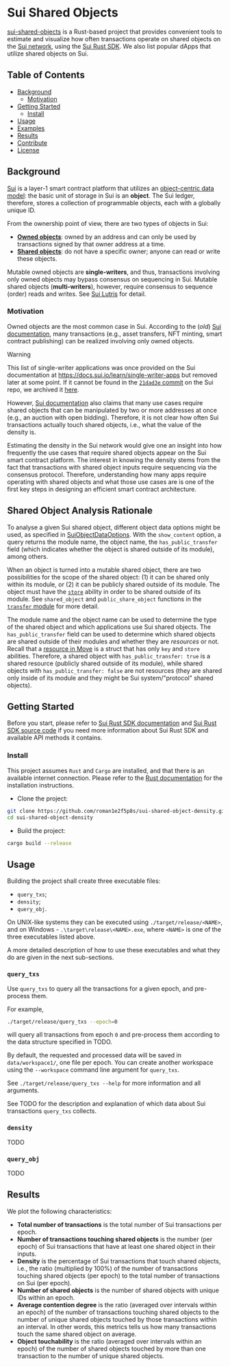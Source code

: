 # Sui Shared Objects

[sui-shared-objects](https://github.com/roman1e2f5p8s/sui-shared-objects) 
is a Rust-based project that provides convenient tools to estimate and 
visualize how often transactions operate on shared objects on the [Sui 
network](https://sui.io/), using the [Sui Rust 
SDK](https://docs.sui.io/references/rust-sdk). We also list popular dApps 
that utilize shared objects on Sui.

## Table of Contents

- [Background](#background)
    - [Motivation](#motivation)
- [Getting Started](#getting-started)
    - [Install](#install)
- [Usage](#usage)
- [Examples](#examples)
- [Results](#results)
- [Contribute](#contribute)
- [License](#license)

## Background

[Sui](https://docs.sui.io/paper/sui.pdf) is a layer-1 smart contract platform 
that utilizes an [object-centric data 
model](https://docs.sui.io/concepts/object-model): the basic unit 
of storage in Sui is an **object**. The Sui ledger, therefore, stores a 
collection of programmable objects, each with a globally unique ID.

From the ownership point of view, there are two types of objects in Sui:
- [**Owned 
objects**](https://docs.sui.io/concepts/object-ownership/address-owned): owned 
by an address and can only be used by transactions signed by that owner 
address at a time. 
- [**Shared objects**](https://docs.sui.io/concepts/object-ownership/shared): 
do not have a specific owner; anyone can read or write these objects.

Mutable owned objects are **single-writers**, and thus, transactions involving 
only owned objects may bypass consensus on sequencing in Sui. Mutable shared 
objects (**multi-writers**), however, require consensus to sequence (order) 
reads and writes. See [Sui Lutris](https://arxiv.org/abs/2310.18042) for 
detail.

### Motivation

Owned objects are the most common case in Sui. According to the (*old*) [Sui 
documentation](https://github.com/MystenLabs/sui/blob/21dad3ec1f2caf03ac4310e8e033fd6987c392bf/doc/src/learn/single-writer-apps.md), 
many transactions (e.g., asset transfers, NFT minting, smart contract 
publishing) can be realized involving only owned objects.

> [!WARNING]
> This list of single-writer applications was once provided on the Sui 
> documentation at https://docs.sui.io/learn/single-writer-apps but removed 
> later at some point. If it cannot be found in the [`21dad3e` 
> commit](https://github.com/MystenLabs/sui/blob/21dad3ec1f2caf03ac4310e8e033fd6987c392bf/doc/src/learn/single-writer-apps.md) 
> on the Sui repo, we archived it [here]().

However, 
[Sui documentation](https://docs.sui.io/learn/how-sui-works#transactions-on-shared-objects) 
also claims that many use cases require shared objects that can be manipulated by two or 
more addresses at once (e.g., an auction with open bidding). Therefore, it is not clear how 
often Sui transactions actually touch shared objects, i.e., what the value of the density is. 

Estimating the density in the Sui network would give one an insight into how frequently the use
cases that require shared objects appear on the Sui smart contract platform. The interest in 
knowing the density stems from the fact that transactions with shared object inputs 
require sequencing via the consensus protocol. Therefore, understanding how many apps require
operating with shared objects and what those use cases are is one of the first key steps in 
designing an efficient smart contract architecture.

## Shared Object Analysis Rationale

To analyse a given Sui shared object, different object data options might be used, as specified in
[SuiObjectDataOptions](https://github.com/MystenLabs/sui/blob/2456e2888c15fd843be3370d395f18cafb753563/crates/sui-json-rpc-types/src/sui_object.rs#L326).
With the `show_content` option, a query returns the module name, the object name, the 
`has_public_transfer` field (which indicates whether the object is shared outside 
of its module), among others.

When an object is turned into a mutable shared object, 
there are two possibilities for the scope of the shared object:
(1) it can be shared only within its module, or 
(2) it can be publicly shared outside of its module. The object must have the 
[`store`](https://github.com/MystenLabs/sui/blob/284bf584b46bc3704d0c48cf478923987749a665/sui-execution/latest/sui-adapter/src/programmable_transactions/context.rs#L119)
ability in order to be shared outside of its module. See `shared_object` and
`public_share_object` functions in the 
[`transfer` module](https://suiexplorer.com/object/0x0000000000000000000000000000000000000000000000000000000000000002?module=transfer&network=mainnet)
for more detail.

The module name and the object name can be used to determine the type of the shared object
and which applications use Sui shared objects.
The `has_public_transfer` field can be used to determine which shared objects are shared
outside of their modules and whether they are *resources* or not. 
Recall that a [resource in Move](https://move-book.com/resources/what-is-resource.html) 
is a struct that has only `key` and `store` abilities. Therefore, a shared object with 
`has_public_transfer: true` is a shared resource (publicly shared outside of its module),
while shared objects with `has_public_transfer: false` are not resources 
(they are shared only inside of its module and they might be Sui system/"protocol" shared objects).

## Getting Started

Before you start, please refer to [Sui Rust SDK documentation](https://docs.sui.io/build/rust-sdk)
and 
[Sui Rust SDK source code](https://github.com/MystenLabs/sui/blob/main/crates/sui-sdk/src/apis.rs)
if you need more information about Sui Rust SDK and available API methods it contains.

### Install

This project assumes `Rust` and `Cargo` are installed, and that there is an available 
internet connection. Please refer to the 
[Rust documentation](https://doc.rust-lang.org/cargo/getting-started/installation.html) 
for the installation instructions.

- Clone the project:
```bash
git clone https://github.com/roman1e2f5p8s/sui-shared-object-density.git
cd sui-shared-object-density
```

- Build the project:
```bash
cargo build --release
```

## Usage
Building the project shall create three executable files:
- `query_txs`;
- `density`;
- `query_obj`.

On UNIX-like systems they can be executed using `./target/release/<NAME>`, and
on Windows - `.\target\release\<NAME>.exe`, where `<NAME>` is one of the three executables 
listed above.

A more detailed description of how to use these executables and what they do are given in the next sub-sections.

### `query_txs`
Use `query_txs` to query all the transactions for a given epoch, and pre-process them.

For example,
```bash
./target/release/query_txs --epoch=0
```
will query all transactions from epoch `0` and pre-process them according to the data
structure specified in TODO.

By default, the requested and processed data will be saved in `data/workspace1/`, one file 
per epoch. You can create another workspace using the `--workspace` command line
argument for `query_txs`.

See `./target/release/query_txs --help` for more information and all arguments.

See TODO for the description and explanation of which data about Sui transactions `query_txs`
collects.

### `density`
TODO

### `query_obj`
TODO

## Results
We plot the following characteristics:
- **Total number of transactions** is the total number of Sui transactions per epoch.
- **Number of transactions touching shared objects** is the number (per epoch) of Sui transactions 
that have at least one shared object in their inputs.
- **Density** is the percentage of Sui transactions that touch shared objects, i.e.,
the ratio (multiplied by 100%) of the number of transactions touching shared objects 
(per epoch) to the total number of transactions on Sui (per epoch).
- **Number of shared objects** is the number of shared objects with unique IDs within an epoch.
- **Average contention degree** is the ratio (averaged over intervals within an epoch) of 
the number of transactions touching shared objects to the number of unique shared objects
touched by those transactions within an interval. In other words, this metrics 
tells us how many transactions touch the same shared object on average.
- **Object touchability** is the ratio (averaged over intervals within an epoch) of
the number of shared objects touched by more than one transaction to
the number of unique shared objects. 
